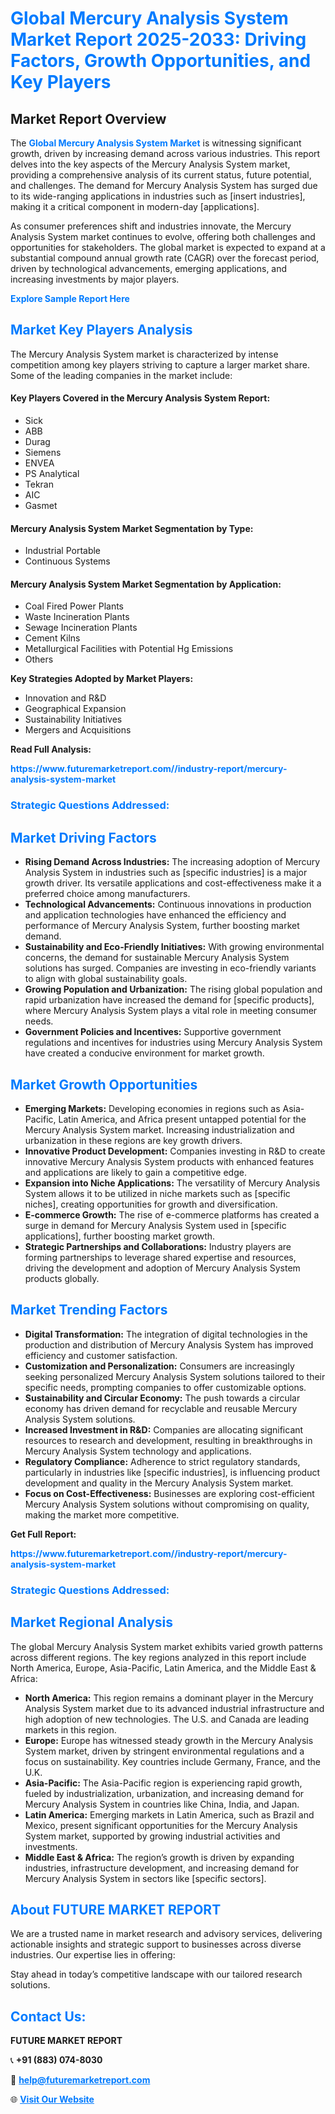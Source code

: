<h1 style="color: #007BFF;">Global Mercury Analysis System Market Report 2025-2033: Driving Factors, Growth Opportunities, and Key Players</h1>

<section id="overview">
<h2>Market Report Overview</h2>
<p>The <a href="https://www.futuremarketreport.com//industry-report/mercury-analysis-system-market" style="color: #007BFF; text-decoration: none;"><strong>Global Mercury Analysis System Market</strong></a> is witnessing significant growth, driven by increasing demand across various industries. This report delves into the key aspects of the Mercury Analysis System market, providing a comprehensive analysis of its current status, future potential, and challenges. The demand for Mercury Analysis System has surged due to its wide-ranging applications in industries such as [insert industries], making it a critical component in modern-day [applications].</p>
<p>As consumer preferences shift and industries innovate, the Mercury Analysis System market continues to evolve, offering both challenges and opportunities for stakeholders. The global market is expected to expand at a substantial compound annual growth rate (CAGR) over the forecast period, driven by technological advancements, emerging applications, and increasing investments by major players.</p>
</section>

<section id="overview">
<p><a href="https://www.futuremarketreport.com//request-sample/reportId=50175" style="color: #007BFF; text-decoration: none;"><strong>Explore Sample Report Here</strong></a></p>
</section>

<section id="key-players">
<h2 style="color: #007BFF;">Market Key Players Analysis</h2>
<p>The Mercury Analysis System market is characterized by intense competition among key players striving to capture a larger market share. Some of the leading companies in the market include:</p>
<h4>Key Players Covered in the Mercury Analysis System Report:</h4>
<ul><li>Sick</li><li>ABB</li><li>Durag</li><li>Siemens</li><li>ENVEA</li><li>PS Analytical</li><li>Tekran</li><li>AIC</li><li>Gasmet</li></ul>
<h4>Mercury Analysis System Market Segmentation by Type:</h4>
<ul><li>Industrial Portable</li><li>Continuous Systems</li></ul>

<h4>Mercury Analysis System Market Segmentation by Application:</h4>
<ul><li>Coal Fired Power Plants</li><li>Waste Incineration Plants</li><li>Sewage Incineration Plants</li><li>Cement Kilns</li><li>Metallurgical Facilities with Potential Hg Emissions</li><li>Others</li></ul>
<p><strong>Key Strategies Adopted by Market Players:</strong></p>
<ul>
<li>Innovation and R&D</li>
<li>Geographical Expansion</li>
<li>Sustainability Initiatives</li>
<li>Mergers and Acquisitions</li>
</ul>
</section>

<section>
<p><strong>Read Full Analysis: </strong></p><a href="https://www.futuremarketreport.com//industry-report/mercury-analysis-system-market" style="color: #007BFF; text-decoration: none;"><strong>https://www.futuremarketreport.com//industry-report/mercury-analysis-system-market</strong></a>
<h3 style="color: #007BFF;">Strategic Questions Addressed:</h3>
</section>

<section id="driving-factors">
<h2 style="color: #007BFF;">Market Driving Factors</h2>
<ul>
<li><strong>Rising Demand Across Industries:</strong> The increasing adoption of Mercury Analysis System in industries such as [specific industries] is a major growth driver. Its versatile applications and cost-effectiveness make it a preferred choice among manufacturers.</li>
<li><strong>Technological Advancements:</strong> Continuous innovations in production and application technologies have enhanced the efficiency and performance of Mercury Analysis System, further boosting market demand.</li>
<li><strong>Sustainability and Eco-Friendly Initiatives:</strong> With growing environmental concerns, the demand for sustainable Mercury Analysis System solutions has surged. Companies are investing in eco-friendly variants to align with global sustainability goals.</li>
<li><strong>Growing Population and Urbanization:</strong> The rising global population and rapid urbanization have increased the demand for [specific products], where Mercury Analysis System plays a vital role in meeting consumer needs.</li>
<li><strong>Government Policies and Incentives:</strong> Supportive government regulations and incentives for industries using Mercury Analysis System have created a conducive environment for market growth.</li>
</ul>
</section>

<section id="growth-opportunities">
<h2 style="color: #007BFF;">Market Growth Opportunities</h2>
<ul>
<li><strong>Emerging Markets:</strong> Developing economies in regions such as Asia-Pacific, Latin America, and Africa present untapped potential for the Mercury Analysis System market. Increasing industrialization and urbanization in these regions are key growth drivers.</li>
<li><strong>Innovative Product Development:</strong> Companies investing in R&D to create innovative Mercury Analysis System products with enhanced features and applications are likely to gain a competitive edge.</li>
<li><strong>Expansion into Niche Applications:</strong> The versatility of Mercury Analysis System allows it to be utilized in niche markets such as [specific niches], creating opportunities for growth and diversification.</li>
<li><strong>E-commerce Growth:</strong> The rise of e-commerce platforms has created a surge in demand for Mercury Analysis System used in [specific applications], further boosting market growth.</li>
<li><strong>Strategic Partnerships and Collaborations:</strong> Industry players are forming partnerships to leverage shared expertise and resources, driving the development and adoption of Mercury Analysis System products globally.</li>
</ul>
</section>

<section id="trending-factors">
<h2 style="color: #007BFF;">Market Trending Factors</h2>
<ul>
<li><strong>Digital Transformation:</strong> The integration of digital technologies in the production and distribution of Mercury Analysis System has improved efficiency and customer satisfaction.</li>
<li><strong>Customization and Personalization:</strong> Consumers are increasingly seeking personalized Mercury Analysis System solutions tailored to their specific needs, prompting companies to offer customizable options.</li>
<li><strong>Sustainability and Circular Economy:</strong> The push towards a circular economy has driven demand for recyclable and reusable Mercury Analysis System solutions.</li>
<li><strong>Increased Investment in R&D:</strong> Companies are allocating significant resources to research and development, resulting in breakthroughs in Mercury Analysis System technology and applications.</li>
<li><strong>Regulatory Compliance:</strong> Adherence to strict regulatory standards, particularly in industries like [specific industries], is influencing product development and quality in the Mercury Analysis System market.</li>
<li><strong>Focus on Cost-Effectiveness:</strong> Businesses are exploring cost-efficient Mercury Analysis System solutions without compromising on quality, making the market more competitive.</li>
</ul>
</section>

<section>
<p><strong>Get Full Report: </strong></p><a href="https://www.futuremarketreport.com//industry-report/mercury-analysis-system-market" style="color: #007BFF; text-decoration: none;"><strong>https://www.futuremarketreport.com//industry-report/mercury-analysis-system-market</strong></a>
<h3 style="color: #007BFF;">Strategic Questions Addressed:</h3>
</section>


<section id="regional-analysis">
<h2 style="color: #007BFF;">Market Regional Analysis</h2>
<p>The global Mercury Analysis System market exhibits varied growth patterns across different regions. The key regions analyzed in this report include North America, Europe, Asia-Pacific, Latin America, and the Middle East & Africa:</p>
<ul>
<li><strong>North America:</strong> This region remains a dominant player in the Mercury Analysis System market due to its advanced industrial infrastructure and high adoption of new technologies. The U.S. and Canada are leading markets in this region.</li>
<li><strong>Europe:</strong> Europe has witnessed steady growth in the Mercury Analysis System market, driven by stringent environmental regulations and a focus on sustainability. Key countries include Germany, France, and the U.K.</li>
<li><strong>Asia-Pacific:</strong> The Asia-Pacific region is experiencing rapid growth, fueled by industrialization, urbanization, and increasing demand for Mercury Analysis System in countries like China, India, and Japan.</li>
<li><strong>Latin America:</strong> Emerging markets in Latin America, such as Brazil and Mexico, present significant opportunities for the Mercury Analysis System market, supported by growing industrial activities and investments.</li>
<li><strong>Middle East & Africa:</strong> The region’s growth is driven by expanding industries, infrastructure development, and increasing demand for Mercury Analysis System in sectors like [specific sectors].</li>
</ul>
</section>

<footer>
<h2 style="color: #007BFF;">About FUTURE MARKET REPORT</h2>
<p>We are a trusted name in market research and advisory services, delivering actionable insights and strategic support to businesses across diverse industries. Our expertise lies in offering:</p>

<p>Stay ahead in today’s competitive landscape with our tailored research solutions.</p>

<h2 style="color: #007BFF;">Contact Us:</h2>
<p><strong>FUTURE MARKET REPORT</strong></p>
<p>📞 <strong>+91 (883) 074-8030</strong></p>
<p>📧 <strong><a href="mailto:help@futuremarketreport.com" style="color: #007BFF;">help@futuremarketreport.com</a></strong></p>
<p>🌐 <strong><a href="https://www.futuremarketreport.com/" style="color: #007BFF;">Visit Our Website</a></strong></p>
</footer>